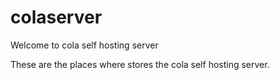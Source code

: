 # colaserver
Welcome to cola self hosting server

These are the places where stores the cola self hosting server.
